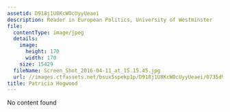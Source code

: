 ```yaml
---
assetid: D918j1U8KcWOcUyyUeaei
description: Reader in European Politics, University of Westminster
file:
  contentType: image/jpeg
  details:
    image:
      height: 170
      width: 170
    size: 15429
  fileName: Screen_Shot_2016-04-11_at_15.15.45.jpg
  url: //images.ctfassets.net/bsux5spekp1p/D918j1U8KcWOcUyyUeaei/0735d95cea3da4a5a4c78bb8f106c2fa/Screen_Shot_2016-04-11_at_15.15.45.jpg
title: Patricia Hogwood
---
```

No content found